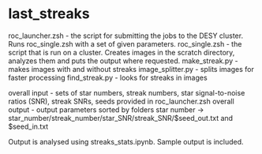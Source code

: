# last_streaks

roc_launcher.zsh - the script for submitting the jobs to the DESY cluster. Runs roc_single.zsh with a set of given parameters.
roc_single.zsh - the script that is run on a cluster. Creates images in the scratch directory, analyzes them and puts the output where requested.
make_streak.py - makes images with and without streaks
image_splitter.py - splits images for faster processing
find_streak.py - looks for streaks in images

overall input - sets of star numbers, streak numbers, star signal-to-noise ratios (SNR), streak SNRs, seeds provided in roc_launcher.zsh
overall output - output parameters sorted by folders star number -> star_number/streak_number/star_SNR/streak_SNR/$seed_out.txt and $seed_in.txt

Output is analysed using streaks_stats.ipynb. Sample output is included.
